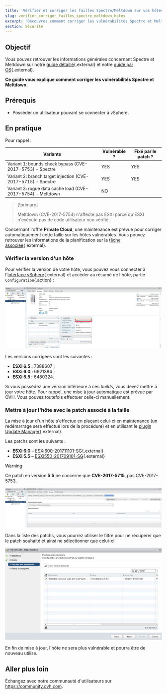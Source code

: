 ```yaml
---
title: 'Vérifier et corriger les failles Spectre/Meltdown sur vos hôtes'
slug: verifier_corriger_failles_spectre_meltdown_hotes
excerpt: 'Découvrez comment corriger les vulnérabilités Spectre et Meltdown'
section: Sécurité
---
```


## Objectif

Vous pouvez retrouver les informations générales concernant Spectre et Meltdown sur notre [guide détaillé](https://docs.ovh.com/fr/dedicated/information-about-meltdown-spectre-vulnerability-fixes/){.external} et notre [guide par OS](https://docs.ovh.com/fr/dedicated/meltdown-spectre-kernel-update-per-operating-system/){.external}.

**Ce guide vous explique comment corriger les vulnérabilités Spectre et Meltdown**.

## Prérequis

- Posséder un utilisateur pouvant se connecter à vSphere.


## En pratique


Pour rappel :

|Variante|Vulnérable ?|Fixé par le patch ?|
|---|---|---|
|Variant 1: bounds check bypass (CVE-2017-5753) - Spectre|YES|YES|
|Variant 2: branch target injection (CVE-2017-5715) - Spectre|YES|YES|
|Variant 3: rogue data cache load (CVE-2017-5754) - Meltdown|NO||

> [!primary]
>
> Meltdown (CVE-2017-5754) n'affecte pas ESXI parce qu'ESXI n'exécute pas de code utilisateur non vérifié.
> 


Concernant l'offre **Private Cloud**, une maintenance est prévue pour corriger automatiquement cette faille sur les hôtes vulnérables. Vous pouvez retrouver les informations de la planification sur la [tâche associée](http://travaux.ovh.com/?do=details&id=29250){.external}.


### Vérifier la version d'un hôte

Pour vérifier la version de votre hôte, vous pouvez vous connecter à l'[interface vSphere](https://docs.ovh.com/fr/private-cloud/connexion-interface-vsphere/){.external} et accéder au résumé de l'hôte, partie `Configuration`{.action} :

![Partie configuration de l'hôte](images/spectre1.JPG)

Les versions corrigées sont les suivantes :

- **ESXi 6.5 :** 7388607 ;
- **ESXi 6.0 :** 6921384 ;
- **ESXi 5.5 :** 6480324.

Si vous possédez une version inférieure à ces *builds*, vous devez mettre à jour votre hôte. Pour rappel, une mise à jour automatique est prévue par OVH. Vous pouvez toutefois effectuer celle-ci manuellement.

### Mettre à jour l'hôte avec le patch associé à la faille

La mise à jour d'un hôte s'effectue en plaçant celui-ci en maintenance (un redémarrage sera effectué lors de la procédure) et en utilisant le [plugin Update Manager](https://docs.ovh.com/fr/private-cloud/vmware-update-manager/){.external}.


Les patchs sont les suivants :

- **ESXi 6.0** – [ESXi600-201711101-SG](https://kb.vmware.com/s/article/2151132){.external}
- **ESXi 5.5** – [ESXi550-201709101-SG](https://kb.vmware.com/s/article/2150876){.external}

> [!warning]
>
> Ce patch en version **5.5** ne concerne que **CVE-2017-5715**, pas CVE-2017-5753.
> 


![Configuration](images/spectre2.JPG)

Dans la liste des patchs, vous pourrez utiliser le filtre pour ne récupérer que le patch souhaité et ainsi ne sélectionner que celui-ci.


![Configuration](images/spectre3.JPG)

En fin de mise à jour, l'hôte ne sera plus vulnérable et pourra être de nouveau utilisé.

## Aller plus loin

Échangez avec notre communauté d'utilisateurs sur <https://community.ovh.com>.